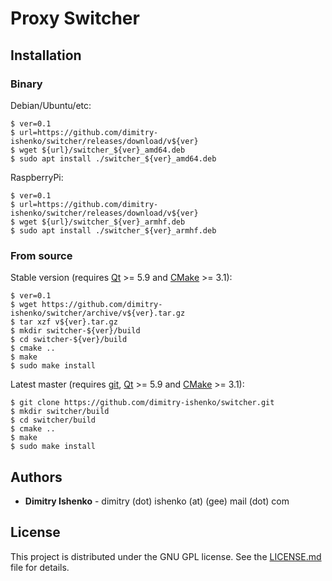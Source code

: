 # Proxy Switcher

## Installation

### Binary

Debian/Ubuntu/etc:

```shell
$ ver=0.1
$ url=https://github.com/dimitry-ishenko/switcher/releases/download/v${ver}
$ wget ${url}/switcher_${ver}_amd64.deb
$ sudo apt install ./switcher_${ver}_amd64.deb
```

RaspberryPi:

```shell
$ ver=0.1
$ url=https://github.com/dimitry-ishenko/switcher/releases/download/v${ver}
$ wget ${url}/switcher_${ver}_armhf.deb
$ sudo apt install ./switcher_${ver}_armhf.deb
```

### From source

Stable version (requires [Qt](https://www.qt.io/) >= 5.9 and
[CMake](https://cmake.org/) >= 3.1):

```shell
$ ver=0.1
$ wget https://github.com/dimitry-ishenko/switcher/archive/v${ver}.tar.gz
$ tar xzf v${ver}.tar.gz
$ mkdir switcher-${ver}/build
$ cd switcher-${ver}/build
$ cmake ..
$ make
$ sudo make install
```

Latest master (requires [git](https://git-scm.com/), [Qt](https://www.qt.io/) >=
5.9 and [CMake](https://cmake.org/) >= 3.1):

```shell
$ git clone https://github.com/dimitry-ishenko/switcher.git
$ mkdir switcher/build
$ cd switcher/build
$ cmake ..
$ make
$ sudo make install
```

## Authors

* **Dimitry Ishenko** - dimitry (dot) ishenko (at) (gee) mail (dot) com

## License

This project is distributed under the GNU GPL license. See the
[LICENSE.md](LICENSE.md) file for details.
